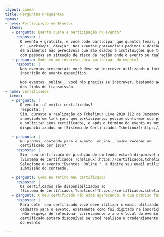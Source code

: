 ```yaml
---
layout: qanda
title: Perguntas Frequentes
temas:
- nome: Participação em Eventos
  items:
   - pergunta: Quanto custa a participação no evento?
     resposta: |
       O evento é gratuito, e você pode participar que quantos temas, palestras
       ou _workshops_ desejar. Nos eventos presenciais pedimos a doação de 2 Kg
       de alimentos não perecíveis que são doados a instituições que trabalham
       com pessoas em situação de risco da região onde o evento se realiza.
   - pergunta: Onde eu me inscrevo para participar do evento?
     resposta: |
       Nos eventos presenciais você deve se inscrever utilizando o formulário de
       inscrição do evento específico.

       Nos eventos _online_, você não precisa se inscrever, bastando acessar um
       dos links de transmissão.
- nome: Certificados
  items:
   - pergunta: |
       O evento irá emitir certificados?
       resposta: |
       Sim, durante a realização do Tchelinux Live 2020 (12 de Dezembro) será
       anunciado um link para que participantes possam confirmar sua presença
       e solicitar seus certificados, e após o término do evento os mesmos serão 
       disponibilizados no [Sistema de Certificados Tchelinux](https://certificados.tchelinux.org).

   - pergunta: |
       Eu produzi conteúdo para o evento _online_, posso receber um
       certificado por isso?
     resposta: |
       Sim, seu certificado de produção de conteúdo estará disponível no
       [Sistema de Certificados Tchelinux](https://certificados.tchelinux.org).
       Selecione o evento "Eventos _Online_", e digite seu email utilizado na
       submissão do conteúdo.

   - pergunta: Como eu retiro meu certificado?
     resposta: |
       Os certificados são disponibilizados no
       [Sistema de Certificados Tchelinux](https://certificados.tchelinux.org).
   - pergunta: O meu certificado não está aparecendo. O que preciso fazer?
     resposta: |
       Para obter seu certificado você deve utilizar o email utilizado no
       cadastro para o evento, exatamente como foi digitado na inscrição.
        Não esqueça de selecionar corretamente o ano e local do evento. Seu
       certificado estará disponível se você realizou o credenciamento no dia
       do evento.

---
```

